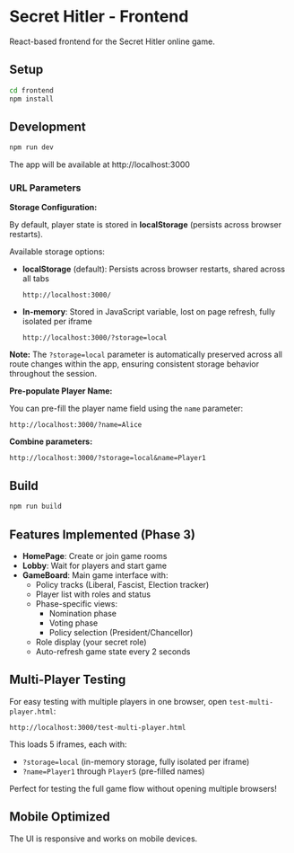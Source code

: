 # Secret Hitler - Frontend

React-based frontend for the Secret Hitler online game.

## Setup

```bash
cd frontend
npm install
```

## Development

```bash
npm run dev
```

The app will be available at http://localhost:3000

### URL Parameters

**Storage Configuration:**

By default, player state is stored in **localStorage** (persists across browser restarts).

Available storage options:

- **localStorage** (default): Persists across browser restarts, shared across all tabs
  ```
  http://localhost:3000/
  ```

- **In-memory**: Stored in JavaScript variable, lost on page refresh, fully isolated per iframe
  ```
  http://localhost:3000/?storage=local
  ```

**Note:** The `?storage=local` parameter is automatically preserved across all route changes within the app, ensuring consistent storage behavior throughout the session.

**Pre-populate Player Name:**

You can pre-fill the player name field using the `name` parameter:

```
http://localhost:3000/?name=Alice
```

**Combine parameters:**

```
http://localhost:3000/?storage=local&name=Player1
```

## Build

```bash
npm run build
```

## Features Implemented (Phase 3)

- **HomePage**: Create or join game rooms
- **Lobby**: Wait for players and start game
- **GameBoard**: Main game interface with:
  - Policy tracks (Liberal, Fascist, Election tracker)
  - Player list with roles and status
  - Phase-specific views:
    - Nomination phase
    - Voting phase
    - Policy selection (President/Chancellor)
  - Role display (your secret role)
  - Auto-refresh game state every 2 seconds

## Multi-Player Testing

For easy testing with multiple players in one browser, open `test-multi-player.html`:

```
http://localhost:3000/test-multi-player.html
```

This loads 5 iframes, each with:
- `?storage=local` (in-memory storage, fully isolated per iframe)
- `?name=Player1` through `Player5` (pre-filled names)

Perfect for testing the full game flow without opening multiple browsers!

## Mobile Optimized

The UI is responsive and works on mobile devices.
